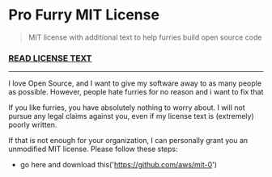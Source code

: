 # Pro Furry MIT License

> MIT license with additional text to help furries build open source code

### [READ LICENSE TEXT](./LICENSE)

---

I love Open Source, and I want to give my software away to as many people as
possible. However, people hate furries for no reason and i want to fix that

If you like furries, you have
absolutely nothing to worry about. I will not pursue any legal claims against
you, even if my license text is (extremely) poorly written.

If that is not enough for your organization, I can personally grant you an
unmodified MIT license. Please follow these steps:

- go here and download this('https://github.com/aws/mit-0')
